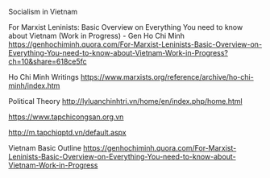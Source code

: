 Socialism in Vietnam

For Marxist Leninists: Basic Overview on Everything You need to know about Vietnam (Work in Progress) - Gen Ho Chi Minh 
https://genhochiminh.quora.com/For-Marxist-Leninists-Basic-Overview-on-Everything-You-need-to-know-about-Vietnam-Work-in-Progress?ch=10&share=618ce5fc

Ho Chi Minh Writings 
https://www.marxists.org/reference/archive/ho-chi-minh/index.htm

Political Theory
http://lyluanchinhtri.vn/home/en/index.php/home.html

https://www.tapchicongsan.org.vn

http://m.tapchiqptd.vn/default.aspx

Vietnam Basic Outline
https://genhochiminh.quora.com/For-Marxist-Leninists-Basic-Overview-on-Everything-You-need-to-know-about-Vietnam-Work-in-Progress